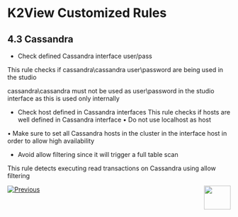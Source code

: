 # K2View Customized Rules

## 4.3	Cassandra

-	Check defined Cassandra interface user/pass

This rule checks if cassandra\cassandra user\password are being used in the studio

cassandra\cassandra must not be used as user\password in the studio interface as this is used only internally

-	Check host defined in Cassandra interfaces
This rule checks if hosts are well defined in Cassandra interface
•	Do not use localhost as host

•	Make sure to set all Cassandra hosts in the cluster in the interface host in order to allow high availability 

-	Avoid allow filtering since it will trigger a full table scan

This rule detects executing read transactions on Cassandra using allow filtering



[![Previous](/articles/images/Previous.png)](/articles/COE/SonarQube/04_Customized_Rules/02_Java_Coding.md)[<img align="right" width="60" height="54" src="/articles/images/Next.png">](/articles/COE/SonarQube/04_Customerized_Rules/04_IIDFinder.md)

